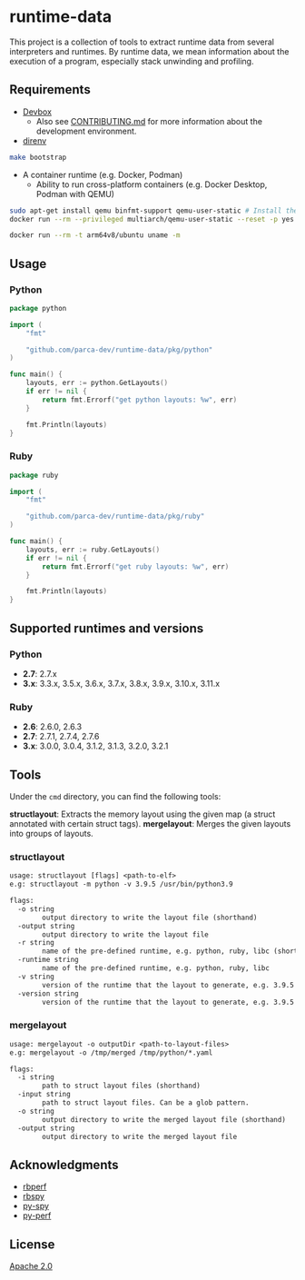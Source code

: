 # runtime-data

This project is a collection of tools to extract runtime data from several interpreters and runtimes.
By runtime data, we mean information about the execution of a program, especially stack unwinding and profiling.

## Requirements

- [Devbox](https://jetpack.io/devbox)
  - Also see [CONTRIBUTING.md](CONTRIBUTING.md) for more information about the development environment.
- [direnv](https://direnv.net/)

```sh
make bootstrap
```

- A container runtime (e.g. Docker, Podman)
  - Ability to run cross-platform containers (e.g. Docker Desktop, Podman with QEMU)

```sh
sudo apt-get install qemu binfmt-support qemu-user-static # Install the qemu packages
docker run --rm --privileged multiarch/qemu-user-static --reset -p yes # This step will execute the registering scripts

docker run --rm -t arm64v8/ubuntu uname -m
```

## Usage

### Python

```go
package python

import (
    "fmt"

    "github.com/parca-dev/runtime-data/pkg/python"
)

func main() {
    layouts, err := python.GetLayouts()
    if err != nil {
        return fmt.Errorf("get python layouts: %w", err)
    }

    fmt.Println(layouts)
}
```

### Ruby

```go
package ruby

import (
    "fmt"

    "github.com/parca-dev/runtime-data/pkg/ruby"
)

func main() {
    layouts, err := ruby.GetLayouts()
    if err != nil {
        return fmt.Errorf("get ruby layouts: %w", err)
    }

    fmt.Println(layouts)
}
```

## Supported runtimes and versions

### Python

- **2.7**: 2.7.x
- **3.x**: 3.3.x, 3.5.x, 3.6.x, 3.7.x, 3.8.x, 3.9.x, 3.10.x, 3.11.x

### Ruby

- **2.6**: 2.6.0, 2.6.3
- **2.7**: 2.7.1, 2.7.4, 2.7.6
- **3.x**: 3.0.0, 3.0.4, 3.1.2, 3.1.3, 3.2.0, 3.2.1

## Tools

Under the `cmd` directory, you can find the following tools:

**structlayout**: Extracts the memory layout using the given map (a struct annotated with certain struct tags).
**mergelayout**: Merges the given layouts into groups of layouts.

### structlayout

[embedmd]:# (tmp/structlayout-help.txt)
```txt
usage: structlayout [flags] <path-to-elf>
e.g: structlayout -m python -v 3.9.5 /usr/bin/python3.9

flags:
  -o string
    	output directory to write the layout file (shorthand)
  -output string
    	output directory to write the layout file
  -r string
    	name of the pre-defined runtime, e.g. python, ruby, libc (shorthand)
  -runtime string
    	name of the pre-defined runtime, e.g. python, ruby, libc
  -v string
    	version of the runtime that the layout to generate, e.g. 3.9.5 (shorthand)
  -version string
    	version of the runtime that the layout to generate, e.g. 3.9.5
```

### mergelayout

[embedmd]:# (tmp/mergelayout-help.txt)
```txt
usage: mergelayout -o outputDir <path-to-layout-files>
e.g: mergelayout -o /tmp/merged /tmp/python/*.yaml

flags:
  -i string
    	path to struct layout files (shorthand)
  -input string
    	path to struct layout files. Can be a glob pattern.
  -o string
    	output directory to write the merged layout file (shorthand)
  -output string
    	output directory to write the merged layout file
```

## Acknowledgments

- [rbperf](https://github.com/javierhonduco/rbperf)
- [rbspy](https://github.com/rbspy/rbspy)
- [py-spy](https://github.com/benfred/py-spy)
- [py-perf](https://github.com/kakkoyun/py-perf)

## License

[Apache 2.0](LICENSE)
